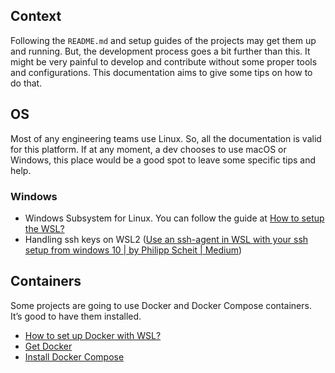 ## Context
Following the `README.md` and setup guides of the projects may get them up and running.
But, the development process goes a bit further than this. It might be very painful to develop and contribute without some proper tools and configurations.
This documentation aims to give some tips on how to do that.

## OS
Most of any engineering teams use Linux. So, all the documentation is valid for this platform.
If at any moment, a dev chooses to use macOS or Windows, this place would be a good spot to leave some specific tips and help.

### Windows
* Windows Subsystem for Linux. You can follow the guide at [How to setup the WSL?]()
* Handling ssh keys on WSL2 ([Use an ssh-agent in WSL with your ssh setup from windows 10 | by Philipp Scheit | Medium](https://pscheit.medium.com/use-an-ssh-agent-in-wsl-with-your-ssh-setup-in-windows-10-41756755993e))

## Containers
Some projects are going to use Docker and Docker Compose containers. It’s good to have them installed.

* [How to set up Docker with WSL?]()
* [Get Docker](https://docs.docker.com/get-docker/)
* [Install Docker Compose](https://docs.docker.com/compose/install/)
